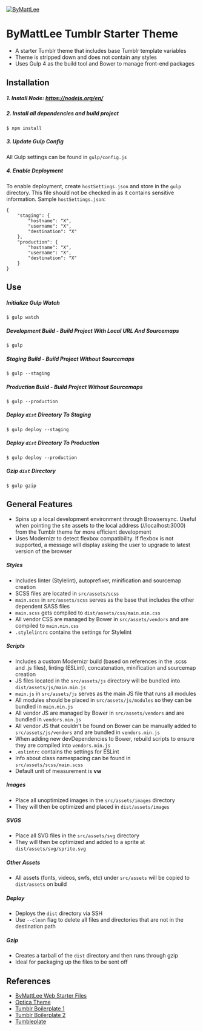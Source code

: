 [![ByMattLee](http://hosted.bymattlee.com/github/bymattlee-logo.png)](http://bymattlee.com)

# ByMattLee Tumblr Starter Theme
* A starter Tumblr theme that includes base Tumblr template variables
* Theme is stripped down and does not contain any styles
* Uses Gulp 4 as the build tool and Bower to manage front-end packages

## Installation
##### 1. Install Node: <https://nodejs.org/en/>
##### 2. Install all dependencies and build project
```
$ npm install
```
##### 3. Update Gulp Config
All Gulp settings can be found in `gulp/config.js`
##### 4. Enable Deployment
To enable deployment, create `hostSettings.json` and store in the `gulp` directory. This file should not be checked in as it contains sensitive information. Sample `hostSettings.json`:
```
{
	"staging": {
		"hostname": "X",
		"username": "X",
		"destination": "X"
	},
	"production": {
		"hostname": "X",
		"username": "X",
		"destination": "X"
	}
}
```

## Use
##### Initialize Gulp Watch
```
$ gulp watch
```
##### Development Build - Build Project With Local URL And Sourcemaps
```
$ gulp
```
##### Staging Build - Build Project Without Sourcemaps
```
$ gulp --staging
```
##### Production Build - Build Project Without Sourcemaps
```
$ gulp --production
```
##### Deploy `dist` Directory To Staging
```
$ gulp deploy --staging
```
##### Deploy `dist` Directory To Production
```
$ gulp deploy --production
```
##### Gzip `dist` Directory
```
$ gulp gzip
```

## General Features
* Spins up a local development environment through Browsersync. Useful when pointing the site assets to the local address (//localhost:3000) from the Tumblr theme for more efficient development
* Uses Modernizr to detect flexbox compatibility. If flexbox is not supported, a message will display asking the user to upgrade to latest version of the browser

##### Styles
* Includes linter (Stylelint), autoprefixer, minification and sourcemap creation
* SCSS files are located in `src/assets/scss`
* `main.scss` in `src/assets/scss` serves as the base that includes the other dependent SASS files
* `main.scss` gets compiled to `dist/assets/css/main.min.css`
* All vendor CSS are managed by Bower in `src/assets/vendors` and are compiled to `main.min.css`
* `.stylelintrc` contains the settings for Stylelint

##### Scripts
* Includes a custom Modernizr build (based on references in the .scss and .js files), linting (ESLint), concatenation, minification and sourcemap creation
* JS files located in the `src/assets/js` directory will be bundled into `dist/assets/js/main.min.js`
* `main.js` in `src/assets/js` serves as the main JS file that runs all modules
* All modules should be placed in `src/assets/js/modules` so they can be bundled in `main.min.js`
* All vendor JS are managed by Bower in `src/assets/vendors` and are bundled in `vendors.min.js`
* All vendor JS that couldn't be found on Bower can be manually added to `src/assets/js/vendors` and are bundled in `vendors.min.js`
* When adding new devDependencies to Bower, rebuild scripts to ensure they are compiled into `vendors.min.js`
* `.eslintrc` contains the settings for ESLint
* Info about class namespacing can be found in `src/assets/scss/main.scss`
* Default unit of measurement is **vw**

##### Images
* Place all unoptimized images in the `src/assets/images` directory
* They will then be optimized and placed in `dist/assets/images`

##### SVGS
* Place all SVG files in the `src/assets/svg` directory
* They will then be optimized and added to a sprite at `dist/assets/svg/sprite.svg`

##### Other Assets
* All assets (fonts, videos, swfs, etc) under `src/assets` will be copied to `dist/assets` on build

##### Deploy
* Deploys the `dist` directory via SSH
* Use `--clean` flag to delete all files and directories that are not in the destination path

##### Gzip
* Creates a tarball of the `dist` directory and then runs through gzip
* Ideal for packaging up the files to be sent off

## References
* [ByMattLee Web Starter Files](https://github.com/bymattlee/bymattlee-web-starter-files)
* [Optica Theme](https://www.tumblr.com/theme/37310)
* [Tumblr Boilerplate 1](https://github.com/davesantos/tumblr-boilerplate)
* [Tumblr Boilerplate 2](https://github.com/hugovieilledent/tumblr-boilerplate)
* [Tumbleplate](https://github.com/justalever/tumbleplate)